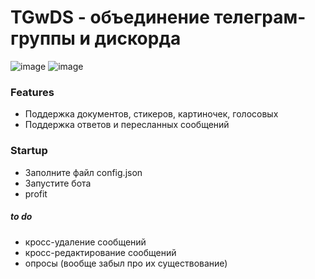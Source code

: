 # TGwDS - объединение телеграм-группы и дискорда
![image](https://user-images.githubusercontent.com/76528012/164893353-43f10a24-45b7-4324-8e7a-e4b84e617434.png)
![image](https://user-images.githubusercontent.com/76528012/164893226-f1b7c194-0b97-4242-b153-3363d28ddaa6.png)
### Features
- Поддержка документов, стикеров, картиночек, голосовых
- Поддержка ответов и пересланных сообщений
### Startup
- Заполните файл config.json
- Запустите бота
- profit


##### to do
- кросс-удаление сообщений
- кросс-редактирование сообщений
- опросы (вообще забыл про их существование)
